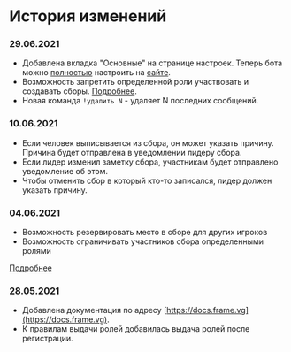 # История изменений

### 29.06.2021
- Добавлена вкладка "Основные" на странице настроек. Теперь бота можно <u>полностью</u> настроить на [сайте](https://frame.vg/bot-settings).
- Возможность запретить определенной роли участвовать и создавать сборы. [Подробнее](./main-settins.md#Запретить-этой-роли-участвовать-в-сборах).
- Новая команда `!удалить N` - удаляет N последних сообщений.

### 10.06.2021
- Если человек выписывается из сбора, он может указать причину. Причина будет отправлена в уведомлении лидеру сбора.
- Если лидер изменил заметку сбора, участникам будет отправлено уведомление об этом.
- Чтобы отменить сбор в который кто-то записался, лидер должен указать причину.

### 04.06.2021
- Возможность резервировать место в сборе для других игроков
- Возможность ограничивать участников сбора определенными ролями

[Подробнее](./reserve.md)

### 28.05.2021
- Добавлена документация по адресу [https://docs.frame.vg](https://docs.frame.vg).
- К правилам выдачи ролей добавилась выдача ролей после регистрации.